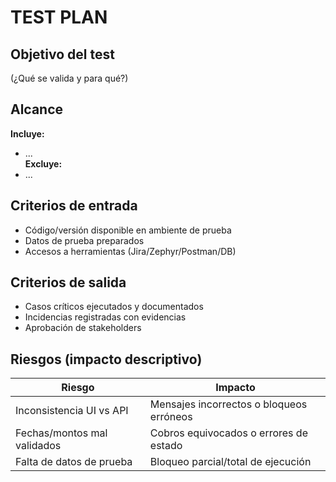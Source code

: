 # TEST PLAN

## Objetivo del test
(¿Qué se valida y para qué?)

## Alcance
**Incluye:**  
- ...  
**Excluye:**  
- ...

## Criterios de entrada
- Código/versión disponible en ambiente de prueba
- Datos de prueba preparados
- Accesos a herramientas (Jira/Zephyr/Postman/DB)

## Criterios de salida
- Casos críticos ejecutados y documentados
- Incidencias registradas con evidencias
- Aprobación de stakeholders

## Riesgos (impacto descriptivo)
| Riesgo | Impacto |
|---|---|
| Inconsistencia UI vs API | Mensajes incorrectos o bloqueos erróneos |
| Fechas/montos mal validados | Cobros equivocados o errores de estado |
| Falta de datos de prueba | Bloqueo parcial/total de ejecución |
